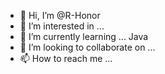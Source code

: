 - 👋 Hi, I’m @R-Honor
- 👀 I’m interested in ...
- 🌱 I’m currently learning ... Java
- 💞️ I’m looking to collaborate on ...
- 📫 How to reach me ...

<!---
R-Honor/R-Honor is a ✨ special ✨ repository because its `README.md` (this file) appears on your GitHub profile.
You can click the Preview link to take a look at your changes.
--->
